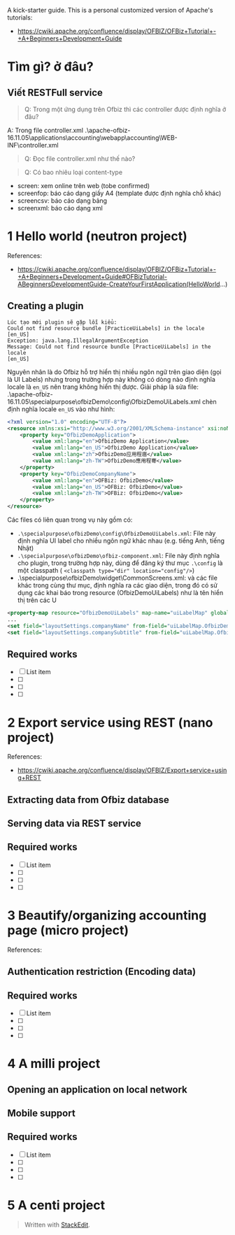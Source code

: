 A kick-starter guide.
This is a personal customized version of Apache's tutorials:
- https://cwiki.apache.org/confluence/display/OFBIZ/OFBiz+Tutorial+-+A+Beginners+Development+Guide

# Tìm gì? ở đâu?

## Viết RESTFull service

> Q: Trong một ứng dụng trên Ofbiz thì các controller được định nghĩa ở đâu?

A: Trong file controller.xml 
.\apache-ofbiz-16.11.05\applications\accounting\webapp\accounting\WEB-INF\controller.xml

> Q: Đọc file controller.xml như thế nào?

<!-- Request Mappings -->
<!-- end of request mappings -->
<!-- View Mappings -->
<!-- Lookup mappings -->
<!-- Assignment Mappings -->
<!-- end of view mappings -->
 
> Q: Có bao nhiêu loại content-type

- screen: xem online trên web (tobe confirmed)
- screenfop: báo cáo dạng giấy A4 (template được định nghĩa chỗ khác)
- screencsv: báo cáo dạng bảng
- screenxml: báo cáo dạng xml

# 1 Hello world (neutron project)

References:
 -  https://cwiki.apache.org/confluence/display/OFBIZ/OFBiz+Tutorial+-+A+Beginners+Development+Guide#OFBizTutorial-ABeginnersDevelopmentGuide-CreateYourFirstApplication(HelloWorld...)

## Creating a plugin

```
Lúc tạo mới plugin sẽ gặp lỗi kiểu:
Could not find resource bundle [PracticeUiLabels] in the locale [en_US]  
Exception: java.lang.IllegalArgumentException  
Message: Could not find resource bundle [PracticeUiLabels] in the locale  
[en_US]
```
Nguyên nhân là do Ofbiz hỗ trợ hiển thị nhiều ngôn ngữ trên giao diện (gọi là UI Labels) nhưng trong trường hợp này không có dòng nào định nghĩa locale là `en_US` nên trang không hiển thị được.
Giải pháp là sửa file: .\apache-ofbiz-16.11.05\specialpurpose\ofbizDemo\config\OfbizDemoUiLabels.xml
chèn định nghĩa locale `en_US` vào như hình:
```xml
<?xml version="1.0" encoding="UTF-8"?>
<resource xmlns:xsi="http://www.w3.org/2001/XMLSchema-instance" xsi:noNamespaceSchemaLocation="http://ofbiz.apache.org/dtds/ofbiz-properties.xsd">
    <property key="OfbizDemoApplication">
        <value xml:lang="en">OfbizDemo Application</value>
        <value xml:lang="en_US">OfbizDemo Application</value>
        <value xml:lang="zh">OfbizDemo应用程庿</value>
        <value xml:lang="zh-TW">OfbizDemo應用程弿</value>
    </property>
    <property key="OfbizDemoCompanyName">
        <value xml:lang="en">OFBiz: OfbizDemo</value>
        <value xml:lang="en_US">OFBiz: OfbizDemo</value>
        <value xml:lang="zh-TW">OFBiz: OfbizDemo</value>
    </property>
</resource>
```
Các files có liên quan trong vụ này gồm có:
- `.\specialpurpose\ofbizDemo\config\OfbizDemoUiLabels.xml`: File này định nghĩa UI label cho nhiều ngôn ngữ khác nhau (e.g. tiếng Anh, tiếng Nhật)
- `.\specialpurpose\ofbizDemo\ofbiz-component.xml`: File này định nghĩa cho plugin, trong trường hợp này, dùng để đăng ký thư mục `.\config` là một classpath ( `<classpath type="dir" location="config"/>`)
- .\specialpurpose\ofbizDemo\widget\CommonScreens.xml: và các file khác trong cùng thư mục, định nghĩa ra các giao diện, trong đó có sử dụng các khai báo trong resource (OfbizDemoUiLabels) như là tên hiển thị trên các U

```xml
<property-map resource="OfbizDemoUiLabels" map-name="uiLabelMap" global="true"/>
...
<set field="layoutSettings.companyName" from-field="uiLabelMap.OfbizDemoCompanyName" global="true"/>
<set field="layoutSettings.companySubtitle" from-field="uiLabelMap.OfbizDemoCompanySubtitle" global="true"/>
```


## Required works

 - [ ] List item
 - [ ]  
 - [ ]  
 - [ ] 

# 2 Export service using REST (nano project)

References:
 - https://cwiki.apache.org/confluence/display/OFBIZ/Export+service+using+REST

##  Extracting data from Ofbiz database

## Serving data via REST service
## Required works

 - [ ] List item
 - [ ]  
 - [ ]  
 - [ ] 

# 3 Beautify/organizing accounting page (micro project)

References:

## Authentication restriction (Encoding data)
## Required works

 - [ ] List item
 - [ ]  
 - [ ]  
 - [ ] 


# 4 A milli project

## Opening an application on local network

## Mobile support

## Required works

 - [ ] List item
 - [ ]  
 - [ ]  
 - [ ] 

# 5 A centi project 


> Written with [StackEdit](https://stackedit.io/).
<!--stackedit_data:
eyJoaXN0b3J5IjpbMTk4NjA5NzY3MywtNDc3MTAwMzM5LDgwOT
Q2MDE5MywtMjAwNTQwMzQ0MF19
-->